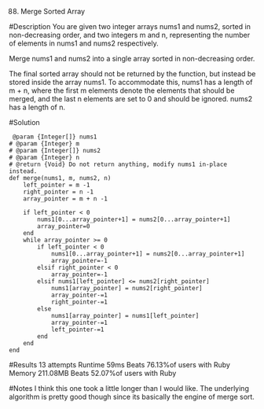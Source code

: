88. Merge Sorted Array

#Description
You are given two integer arrays nums1 and nums2, sorted in non-decreasing order, and two integers m and n, representing the number of elements in nums1 and nums2 respectively.

Merge nums1 and nums2 into a single array sorted in non-decreasing order.

The final sorted array should not be returned by the function, but instead be stored inside the array nums1. To accommodate this, nums1 has a length of m + n, where the first m elements denote the elements that should be merged, and the last n elements are set to 0 and should be ignored. nums2 has a length of n.


#Solution
```
 @param {Integer[]} nums1
# @param {Integer} m
# @param {Integer[]} nums2
# @param {Integer} n
# @return {Void} Do not return anything, modify nums1 in-place instead.
def merge(nums1, m, nums2, n)
    left_pointer = m -1 
    right_pointer = n -1 
    array_pointer = m + n -1

    if left_pointer < 0
        nums1[0...array_pointer+1] = nums2[0...array_pointer+1]
        array_pointer=0
    end
    while array_pointer >= 0 
        if left_pointer < 0
            nums1[0...array_pointer+1] = nums2[0...array_pointer+1]
            array_pointer=-1
        elsif right_pointer < 0
            array_pointer=-1  
        elsif nums1[left_pointer] <= nums2[right_pointer]
            nums1[array_pointer] = nums2[right_pointer]
            array_pointer-=1
            right_pointer-=1
        else
            nums1[array_pointer] = nums1[left_pointer]
            array_pointer-=1
            left_pointer-=1
        end
    end 
end
```

#Results
13 attempts
Runtime
59ms
Beats 76.13%of users with Ruby
Memory
211.08MB
Beats 52.07%of users with Ruby

#Notes
I think this one took a little longer than I would like. The underlying algorithm is pretty good though since its basically the engine of merge sort.
